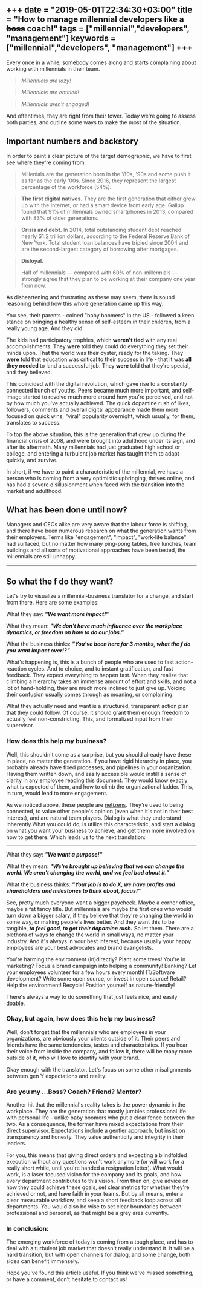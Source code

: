 
+++
date = "2019-05-01T22:34:30+03:00"
title = "How to manage millennial developers like a ~~boss~~ coach!"
tags = ["millennial","developers", "management"]
keywords = ["millennial","developers", "management"]
+++ 
--------------------------------------------

Every once in a while, somebody comes along and starts complaining about working with millennials in their team. 

> *Millennials are lazy!*

> *Millennials are entitled!*

> *Millennials aren't engaged!*

And oftentimes, they are right from their tower. Today we're going 
to assess both parties, and outline some ways to make the most of the situation.



## Important numbers and backstory
    
In order to paint a clear picture of the target demographic, we have to first see where they're coming from:

> Millenials are the generation born in the '80s, '90s and some push it as far as the early '00s. 
> Since 2016, they represent the largest percentage of the workforce (54%).

> **The first digital natives.** 
> They are the first generation that either grew up with the Internet, or had a smart device from early age.  Gallup found that 91% of millennials owned smartphones in 2013, compared with 83% of older generations. 

> **Crisis and debt.**
> In 2014, total outstanding student debt reached nearly $1.2 trillion dollars,
> according to the Federal Reserve Bank of New York. Total student loan
> balances have tripled since 2004 and are the second-largest category of
> borrowing after mortgages. 

> **Disloyal.**
>
> Half of millennials — compared with 60% of non-millennials — strongly agree that they plan to be working at their company one year from now.

As disheartening and frustrating as these may seem, there is sound reasoning behind how this whole generation came up this way. 

You see, their parents - coined "baby boomers" in the US - followed a keen stance on bringing a healthy sense of self-esteem in their children, from a really young age. And they did. 

The kids had participatory trophies, which **weren't tied** with any real accomplishments. They **were** told they could do everything they set their minds upon. That the world was their oyster, ready for the taking. They **were** told that education was critical to their success in life - that it was **all they needed** to land a successful job. They **were** told that they're special, and they believed.

This coincided with the digital revolution, which gave rise to a constantly connected bunch of youths. Peers became much more important, and self-image started to revolve much more around how you're perceived, and not by how much you've actually achieved. The quick dopamine rush of likes, followers, comments and overall digital appearance made them more focused on quick wins, "viral" popularity overnight, which usually, for them, translates to success.

To top the above situation, this is the generation that grew up during the financial crisis of 2008, and were brought into adulthood under its sign, and after its aftermath. Many millennials had just graduated high school or college,  and entering a turbulent job market has taught them to adapt quickly, and survive. 

In short, if we have to paint a characteristic of the millennial, we have a person who is coming from a very optimistic upbringing, thrives online, and has had a severe disillusionment when faced with the transition into the market and adulthood.



## What has been done until now?

Managers and CEOs alike are very aware that the labour force is shifting, and there have been numerous research on what the generation wants from their employers. Terms like "engagement", "impact", "work-life balance" had surfaced, but no matter how many ping-pong tables, free lunches, team buildings and all sorts of motivational approaches have been tested, the millennials are still unhappy. 

---

## So what the f do they want?

Let's try to visualize a millennial-business translator for a change, and start from there. Here are some examples:

What they say: ***"We want more impact!"***

What they mean: ***"We don't have much influence over the workplace dynamics, or freedom on how to do our jobs."***

What the business thinks: ***"You've been here for 3 months, what the f do you want impact over!?"***

What's happening is, this is a bunch of people who are used to fast action-reaction cycles. And to choice, and to instant gratification, and fast feedback. They expect everything to happen fast. When they realize that climbing a hierarchy takes an immense amount of effort and skills, and not a lot of hand-holding, they are much more inclined to just give up.  Voicing their confusion usually comes through as moaning, or complaining.

What they actually need and want is a structured, transparent action plan that they could follow. Of course, it should grant them enough freedom to actually feel non-constricting. This, and formalized input from their supervisor. 

### How does this help my business?

Well, this shouldn't come as a surprise, but you should already have these in place, no matter the generation. If you have rigid hierarchy in place, you probably already have fixed processes, and pipelines in your organization. Having them written down, and easily accessible would instill a sense of clarity in any employee reading this document. They would know exactly what is expected of them, and how to climb the organizational ladder. This, in turn, would lead to more engagement. 

As we noticed above, these people are [netizens](https://en.wikipedia.org/wiki/Netizen). They're used to being connected, to value other people's opinion (even when it's not in their best interest), and are natural team players. Dialog is what they understand inherently.What you could do, is utilize this characteristic, and start a dialog on what you want your business to achieve, and get them more involved on how to get there. Which leads us to the next translation:

---

What they say: ***"We want a purpose!"***

What they mean: ***"We're brought up believing that we can change the world. We aren't changing the world, and we feel bad about it."***

What the business thinks: ***"Your job is to do X, we have profits and shareholders and milestones to think about, focus!"***

See, pretty much everyone want a bigger paycheck. Maybe a corner office, maybe a fat fancy title. But millennials are maybe the first ones who would turn down a bigger salary, if they believe that they're changing the world in some way, or making people's lives better. And they want this to be tangible, ***to feel good, to get their dopamine rush.*** So let them. There are a plethora of ways to change the world in small ways, no matter your industry. And it's always in your best interest, because usually your happy employees are your best advocates and  brand evangelists. 

You're harming the environment (in)directly? Plant some trees!
You're in marketing? Focus a brand campaign into helping a community!
Banking? Let your employees volunteer for a few hours every month!
IT/Software development? Write some open source, or invest in open source!
Retail? Help the environment! Recycle! Position yourself as nature-friendly!

There's always a way to do something that just feels nice, and easily doable.

### Okay, but again, how does this help my business?

Well, don't forget that the millennials who are employees in your organizations, are obviously your clients outside of it. Their peers and friends have the same tendencies, tastes and characteristics. If you hear their voice from inside the company, and follow it, there will be many more outside of it, who will love to identify with your brand.

Okay enough with the translator. Let's focus on some other misalignments between gen Y expectations and reality:

### Are you my ...Boss? Coach? Friend? Mentor?

Another hit that the millennial's reality takes is the power dynamic in the workplace. They are the generation that mostly jumbles professional life with personal life - unlike baby boomers who put a clear fence between the two. As a consequence, the former have mixed expectations from their direct supervisor. Expectations include a gentler approach, but insist on transparency and honesty. They value authenticity and integrity in their leaders. 

For you, this means that giving direct orders and expecting a blindfolded execution without any questions won't work anymore (or will work for a really short while, until you're handed a resignation letter). What would work, is a laser focused vision for the company and its goals, and how every department contributes to this vision. From then on, give advice on how they could achieve these goals, set clear metrics for whether they're achieved or not, and have faith in your teams. But by all means, enter a clear measurable workflow, and keep a short feedback loop across all departments. You would also be wise to set clear boundaries between professional and personal, as that might be a grey area currently. 



### In conclusion:

The emerging workforce of today is coming from a tough place, and has to deal with a turbulent job market that doesn't really understand it. It will be a hard transition, but with open channels for dialog, and some change, both sides can benefit immensely. 

Hope you've found this article useful. If you think we've missed something, or have a comment, don't hesitate to contact us!











